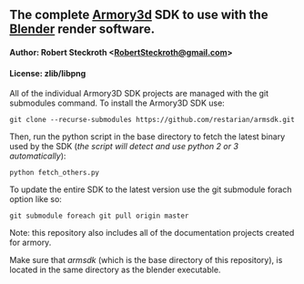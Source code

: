 ## The complete [Armory3d](http://armory3d.org/index.html) SDK to use with the [Blender](https://blender.org) render software.
#### Author: Robert Steckroth <[RobertSteckroth@gmail.com](mailto:RobertSteckroth@gmail.com)>
#### License: zlib/libpng 

All of the individual Armory3D SDK projects are managed with the git submodules command.  To install the Armory3D SDK use: 

```git clone --recurse-submodules https://github.com/restarian/armsdk.git```

Then, run the python script in the base directory to fetch the latest binary used by the SDK (*the script will detect and use python 2 or 3 automatically*):

```python fetch_others.py```

To update the entire SDK to the latest version use the git submodule forach option like so: 

```git submodule foreach git pull origin master```

Note: this repository also includes all of the documentation projects created for armory.

Make sure that *armsdk* (which is the base directory of this repository), is located in the same directory as the blender executable.
